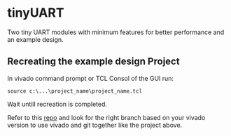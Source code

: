 # tinyUART
Two tiny UART modules with minimum features for better performance and an example design. 

## Recreating the example design Project
In vivado command prompt or TCL Consol of the GUI run: 

``` source c:\...\project_name\project_name.tcl ```

Wait untill recreation is completed. 

Refer to this [repo](https://github.com/iamhosseinali/vivado-git) and look for the right branch based on your vivado version to use vivado and git together like the project above.

